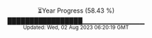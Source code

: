 <p align="center">
⏳Year Progress (58.43 %) <br>
█████████████████▁▁▁▁▁▁▁▁▁▁▁▁▁ <br>
<sub>Updated: Wed, 02 Aug 2023 06:20:19 GMT</sub>
</p>

